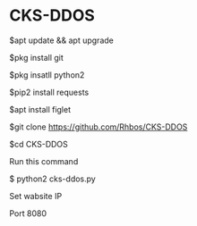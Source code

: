 # CKS-DDOS

$apt update && apt upgrade

$pkg install git

$pkg insatll python2

$pip2 install requests

$apt install figlet

$git clone https://github.com/Rhbos/CKS-DDOS

$cd CKS-DDOS

Run this command

$ python2 cks-ddos.py

Set wabsite IP 

Port 8080

